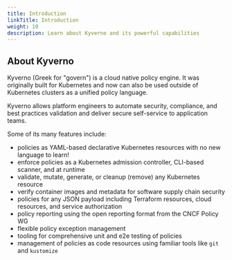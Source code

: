 ```yaml
---
title: Introduction
linkTitle: Introduction
weight: 10
description: Learn about Kyverno and its powerful capabilities
---
```


## About Kyverno

Kyverno (Greek for "govern") is a cloud native policy engine. It was originally built for Kubernetes and now can also be used outside of Kubernetes clusters as a unified policy language.

Kyverno allows platform engineers to automate security, compliance, and best practices validation and deliver secure self-service to application teams.

Some of its many features include:

* policies as YAML-based declarative Kubernetes resources with no new language to learn!
* enforce policies as a Kubernetes admission controller, CLI-based scanner, and at runtime 
* validate, mutate, generate, or cleanup (remove) any Kubernetes resource
* verify container images and metadata for software supply chain security
* policies for any JSON payload including Terraform resources, cloud resources, and service authorization
* policy reporting using the open reporting format from the CNCF Policy WG
* flexible policy exception management
* tooling for comprehensive unit and e2e testing of policies
* management of policies as code resources using familiar tools like `git` and `kustomize`

